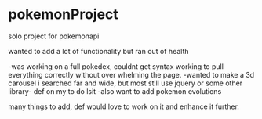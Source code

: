 # pokemonProject
solo project for pokemonapi

wanted to add a lot of functionality but ran out of health

-was working on a full pokedex, couldnt get syntax working to pull everything correctly without over whelming the page.
-wanted to make a 3d carousel i searched far and wide, but most still use jquery or some other library- def on my to do lsit
-also want to add pokemon evolutions

many things to add, def would love to work on it and enhance it further.

